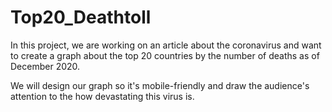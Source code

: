 # Top20_Deathtoll

In this project, we are working on an article about the coronavirus and want to create a graph about the top 20 countries by the number of deaths as of December 2020. 

We will design our graph so it's mobile-friendly and draw the audience's attention to the how devastating this virus is. 
